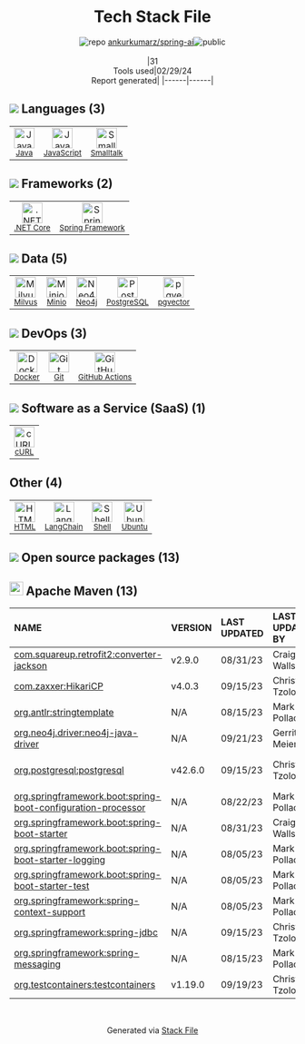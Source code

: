 <!--
&lt;--- Readme.md Snippet without images Start ---&gt;
## Tech Stack
ankurkumarz/spring-ai is built on the following main stack:

- [Java](https://www.java.com) – Languages
- [JavaScript](https://developer.mozilla.org/en-US/docs/Web/JavaScript) – Languages
- [Smalltalk](http://en.wikipedia.org/wiki/Smalltalk) – Languages
- [.NET Core](https://docs.microsoft.com/en-us/dotnet/core/) – Frameworks (Full Stack)
- [Spring Framework](https://spring.io/projects/spring-framework) – Frameworks (Full Stack)
- [Milvus](https://milvus.io/) – Vector Databases
- [Minio](https://minio.io/) – Cloud Storage
- [Neo4j](http://www.neo4j.com/) – Graph Databases
- [PostgreSQL](http://www.postgresql.org/) – Databases
- [pgvector](https://github.com/pgvector/pgvector/) – Database Tools
- [Docker](https://www.docker.com/) – Virtual Machine Platforms & Containers
- [GitHub Actions](https://github.com/features/actions) – Continuous Integration
- [cURL](http://curl.haxx.se/) – File Transfer
- [LangChain](https://github.com/hwchase17/langchain) – Large Language Model Tools
- [Shell](https://en.wikipedia.org/wiki/Shell_script) – Shells
- [Ubuntu](http://www.ubuntu.com/) – Operating Systems

Full tech stack [here](/techstack.md)

&lt;--- Readme.md Snippet without images End ---&gt;

&lt;--- Readme.md Snippet with images Start ---&gt;
## Tech Stack
ankurkumarz/spring-ai is built on the following main stack:

- <img width='25' height='25' src='https://img.stackshare.io/service/995/K85ZWV2F.png' alt='Java'/> [Java](https://www.java.com) – Languages
- <img width='25' height='25' src='https://img.stackshare.io/service/1209/javascript.jpeg' alt='JavaScript'/> [JavaScript](https://developer.mozilla.org/en-US/docs/Web/JavaScript) – Languages
- <img width='25' height='25' src='https://img.stackshare.io/service/2624/no-img-open-source.png' alt='Smalltalk'/> [Smalltalk](http://en.wikipedia.org/wiki/Smalltalk) – Languages
- <img width='25' height='25' src='https://img.stackshare.io/service/6403/default_91fc1f0ee315262794273aa1387eaf8fed8436e6.png' alt='.NET Core'/> [.NET Core](https://docs.microsoft.com/en-us/dotnet/core/) – Frameworks (Full Stack)
- <img width='25' height='25' src='https://img.stackshare.io/service/2006/spring-framework-project-logo.png' alt='Spring Framework'/> [Spring Framework](https://spring.io/projects/spring-framework) – Frameworks (Full Stack)
- <img width='25' height='25' src='https://img.stackshare.io/service/11462/UYESE3g6_400x400.jpg' alt='Milvus'/> [Milvus](https://milvus.io/) – Vector Databases
- <img width='25' height='25' src='https://img.stackshare.io/service/4485/gTawkyAA.png' alt='Minio'/> [Minio](https://minio.io/) – Cloud Storage
- <img width='25' height='25' src='https://img.stackshare.io/service/1482/FbkjM42a.png' alt='Neo4j'/> [Neo4j](http://www.neo4j.com/) – Graph Databases
- <img width='25' height='25' src='https://img.stackshare.io/service/1028/ASOhU5xJ.png' alt='PostgreSQL'/> [PostgreSQL](http://www.postgresql.org/) – Databases
- <img width='25' height='25' src='https://img.stackshare.io/service/109221/default_b888cdf5617d936aa6aacf130911906955508639.png' alt='pgvector'/> [pgvector](https://github.com/pgvector/pgvector/) – Database Tools
- <img width='25' height='25' src='https://img.stackshare.io/service/586/n4u37v9t_400x400.png' alt='Docker'/> [Docker](https://www.docker.com/) – Virtual Machine Platforms & Containers
- <img width='25' height='25' src='https://img.stackshare.io/service/11563/actions.png' alt='GitHub Actions'/> [GitHub Actions](https://github.com/features/actions) – Continuous Integration
- <img width='25' height='25' src='https://img.stackshare.io/service/6552/curl-logo.png' alt='cURL'/> [cURL](http://curl.haxx.se/) – File Transfer
- <img width='25' height='25' src='https://img.stackshare.io/service/48790/default_5b6c6b73f1ff3775c85d2a1ba954cb87e30cbf13.jpg' alt='LangChain'/> [LangChain](https://github.com/hwchase17/langchain) – Large Language Model Tools
- <img width='25' height='25' src='https://img.stackshare.io/service/4631/default_c2062d40130562bdc836c13dbca02d318205a962.png' alt='Shell'/> [Shell](https://en.wikipedia.org/wiki/Shell_script) – Shells
- <img width='25' height='25' src='https://img.stackshare.io/service/3511/cof_orange_hex.jpg' alt='Ubuntu'/> [Ubuntu](http://www.ubuntu.com/) – Operating Systems

Full tech stack [here](/techstack.md)

&lt;--- Readme.md Snippet with images End ---&gt;
-->
<div align="center">

# Tech Stack File
![](https://img.stackshare.io/repo.svg "repo") [ankurkumarz/spring-ai](https://github.com/ankurkumarz/spring-ai)![](https://img.stackshare.io/public_badge.svg "public")
<br/><br/>
|31<br/>Tools used|02/29/24 <br/>Report generated|
|------|------|
</div>

## <img src='https://img.stackshare.io/languages.svg'/> Languages (3)
<table><tr>
  <td align='center'>
  <img width='36' height='36' src='https://img.stackshare.io/service/995/K85ZWV2F.png' alt='Java'>
  <br>
  <sub><a href="https://www.java.com">Java</a></sub>
  <br>
  <sub></sub>
</td>

<td align='center'>
  <img width='36' height='36' src='https://img.stackshare.io/service/1209/javascript.jpeg' alt='JavaScript'>
  <br>
  <sub><a href="https://developer.mozilla.org/en-US/docs/Web/JavaScript">JavaScript</a></sub>
  <br>
  <sub></sub>
</td>

<td align='center'>
  <img width='36' height='36' src='https://img.stackshare.io/service/2624/no-img-open-source.png' alt='Smalltalk'>
  <br>
  <sub><a href="http://en.wikipedia.org/wiki/Smalltalk">Smalltalk</a></sub>
  <br>
  <sub></sub>
</td>

</tr>
</table>

## <img src='https://img.stackshare.io/frameworks.svg'/> Frameworks (2)
<table><tr>
  <td align='center'>
  <img width='36' height='36' src='https://img.stackshare.io/service/6403/default_91fc1f0ee315262794273aa1387eaf8fed8436e6.png' alt='.NET Core'>
  <br>
  <sub><a href="https://docs.microsoft.com/en-us/dotnet/core/">.NET Core</a></sub>
  <br>
  <sub></sub>
</td>

<td align='center'>
  <img width='36' height='36' src='https://img.stackshare.io/service/2006/spring-framework-project-logo.png' alt='Spring Framework'>
  <br>
  <sub><a href="https://spring.io/projects/spring-framework">Spring Framework</a></sub>
  <br>
  <sub></sub>
</td>

</tr>
</table>

## <img src='https://img.stackshare.io/databases.svg'/> Data (5)
<table><tr>
  <td align='center'>
  <img width='36' height='36' src='https://img.stackshare.io/service/11462/UYESE3g6_400x400.jpg' alt='Milvus'>
  <br>
  <sub><a href="https://milvus.io/">Milvus</a></sub>
  <br>
  <sub></sub>
</td>

<td align='center'>
  <img width='36' height='36' src='https://img.stackshare.io/service/4485/gTawkyAA.png' alt='Minio'>
  <br>
  <sub><a href="https://minio.io/">Minio</a></sub>
  <br>
  <sub></sub>
</td>

<td align='center'>
  <img width='36' height='36' src='https://img.stackshare.io/service/1482/FbkjM42a.png' alt='Neo4j'>
  <br>
  <sub><a href="http://www.neo4j.com/">Neo4j</a></sub>
  <br>
  <sub></sub>
</td>

<td align='center'>
  <img width='36' height='36' src='https://img.stackshare.io/service/1028/ASOhU5xJ.png' alt='PostgreSQL'>
  <br>
  <sub><a href="http://www.postgresql.org/">PostgreSQL</a></sub>
  <br>
  <sub></sub>
</td>

<td align='center'>
  <img width='36' height='36' src='https://img.stackshare.io/service/109221/default_b888cdf5617d936aa6aacf130911906955508639.png' alt='pgvector'>
  <br>
  <sub><a href="https://github.com/pgvector/pgvector/">pgvector</a></sub>
  <br>
  <sub></sub>
</td>

</tr>
</table>

## <img src='https://img.stackshare.io/devops.svg'/> DevOps (3)
<table><tr>
  <td align='center'>
  <img width='36' height='36' src='https://img.stackshare.io/service/586/n4u37v9t_400x400.png' alt='Docker'>
  <br>
  <sub><a href="https://www.docker.com/">Docker</a></sub>
  <br>
  <sub></sub>
</td>

<td align='center'>
  <img width='36' height='36' src='https://img.stackshare.io/service/1046/git.png' alt='Git'>
  <br>
  <sub><a href="http://git-scm.com/">Git</a></sub>
  <br>
  <sub></sub>
</td>

<td align='center'>
  <img width='36' height='36' src='https://img.stackshare.io/service/11563/actions.png' alt='GitHub Actions'>
  <br>
  <sub><a href="https://github.com/features/actions">GitHub Actions</a></sub>
  <br>
  <sub></sub>
</td>

</tr>
</table>

## <img src='https://img.stackshare.io/saas.svg'/> Software as a Service (SaaS) (1)
<table><tr>
  <td align='center'>
  <img width='36' height='36' src='https://img.stackshare.io/service/6552/curl-logo.png' alt='cURL'>
  <br>
  <sub><a href="http://curl.haxx.se/">cURL</a></sub>
  <br>
  <sub></sub>
</td>

</tr>
</table>

## Other (4)
<table><tr>
  <td align='center'>
  <img width='36' height='36' src='https://img.stackshare.io/service/2270/no-img-open-source.png' alt='HTML'>
  <br>
  <sub><a href="http://">HTML</a></sub>
  <br>
  <sub></sub>
</td>

<td align='center'>
  <img width='36' height='36' src='https://img.stackshare.io/service/48790/default_5b6c6b73f1ff3775c85d2a1ba954cb87e30cbf13.jpg' alt='LangChain'>
  <br>
  <sub><a href="https://github.com/hwchase17/langchain">LangChain</a></sub>
  <br>
  <sub></sub>
</td>

<td align='center'>
  <img width='36' height='36' src='https://img.stackshare.io/service/4631/default_c2062d40130562bdc836c13dbca02d318205a962.png' alt='Shell'>
  <br>
  <sub><a href="https://en.wikipedia.org/wiki/Shell_script">Shell</a></sub>
  <br>
  <sub></sub>
</td>

<td align='center'>
  <img width='36' height='36' src='https://img.stackshare.io/service/3511/cof_orange_hex.jpg' alt='Ubuntu'>
  <br>
  <sub><a href="http://www.ubuntu.com/">Ubuntu</a></sub>
  <br>
  <sub></sub>
</td>

</tr>
</table>


## <img src='https://img.stackshare.io/group.svg' /> Open source packages (13)</h2>

## <img width='24' height='24' src='https://img.stackshare.io/package_manager/977/default_9833f2ef0bbc2a946b4cc5e9307264033361076b.png'/> Apache Maven (13)

|NAME|VERSION|LAST UPDATED|LAST UPDATED BY|LICENSE|VULNERABILITIES|
|:------|:------|:------|:------|:------|:------|
|[com.squareup.retrofit2:converter-jackson](https://github.com/square/retrofit/)|v2.9.0|08/31/23|Craig Walls |Apache-2.0|N/A|
|[com.zaxxer:HikariCP](https://github.com/brettwooldridge/HikariCP)|v4.0.3|09/15/23|Christian Tzolov |Apache-2.0|N/A|
|[org.antlr:stringtemplate](http://www.stringtemplate.org)|N/A|08/15/23|Mark Pollack |LAL-1.3|N/A|
|[org.neo4j.driver:neo4j-java-driver](https://github.com/neo4j/neo4j-java-driver)|N/A|09/21/23|Gerrit Meier |Apache-2.0|N/A|
|[org.postgresql:postgresql](http://jdbc.postgresql.org)|v42.6.0|09/15/23|Christian Tzolov |BSD-2-Clause|[CVE-2024-1597](https://github.com/advisories/GHSA-24rp-q3w6-vc56) (Critical)<br/>[](https://github.com/advisories/GHSA-xfg6-62px-cxc2) (Critical)|
|[org.springframework.boot:spring-boot-configuration-processor](https://projects.spring.io/spring-boot/#/spring-boot-parent/spring-boot-tools/spring-boot-configuration-processor)|N/A|08/22/23|Mark Pollack |Apache-2.0|N/A|
|[org.springframework.boot:spring-boot-starter](https://projects.spring.io/spring-boot/#/spring-boot-parent/spring-boot-starters/spring-boot-starter)|N/A|08/31/23|Craig Walls |Apache-2.0|N/A|
|[org.springframework.boot:spring-boot-starter-logging](https://projects.spring.io/spring-boot/#/spring-boot-parent/spring-boot-starters/spring-boot-starter-logging)|N/A|08/05/23|Mark Pollack |Apache-2.0|N/A|
|[org.springframework.boot:spring-boot-starter-test](https://projects.spring.io/spring-boot/#/spring-boot-parent/spring-boot-starters/spring-boot-starter-test)|N/A|08/05/23|Mark Pollack |Apache-2.0|N/A|
|[org.springframework:spring-context-support](https://github.com/spring-projects/spring-framework)|N/A|08/05/23|Mark Pollack |Apache-2.0|N/A|
|[org.springframework:spring-jdbc](https://github.com/spring-projects/spring-framework)|N/A|09/15/23|Christian Tzolov |Apache-2.0|N/A|
|[org.springframework:spring-messaging](https://github.com/spring-projects/spring-framework)|N/A|08/15/23|Mark Pollack |Apache-2.0|N/A|
|[org.testcontainers:testcontainers](https://testcontainers.org)|v1.19.0|09/19/23|Christian Tzolov |MIT|N/A|

<br/>
<div align='center'>

Generated via [Stack File](https://github.com/marketplace/stack-file)
